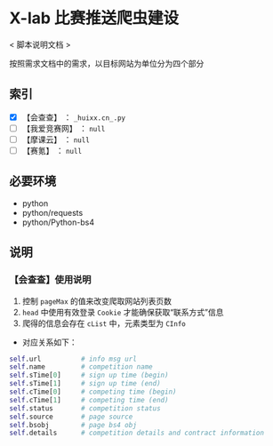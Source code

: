 # X-lab 比赛推送爬虫建设

< 脚本说明文档 >

按照需求文档中的需求，以目标网站为单位分为四个部分

## 索引

- [x] 【会查查】   ：   `_huixx.cn_.py`
- [ ] 【我爱竞赛网】   ：   `null`
- [ ] 【摩课云】   ：   `null`
- [ ] 【赛氪】   ：   `null`

## 必要环境

- python
- python/requests
- python/Python-bs4


## 说明

### 【会查查】使用说明

1. 控制 `pageMax` 的值来改变爬取网站列表页数
2. `head` 中使用有效登录 `Cookie` 才能确保获取“联系方式”信息
3. 爬得的信息会存在 `cList` 中，元素类型为 `CInfo`
  - 对应关系如下：


```python
self.url          # info msg url
self.name         # competition name
self.sTime[0]     # sign up time (begin)
self.sTime[1]     # sign up time (end)
self.cTime[0]     # competing time (begin)
self.cTime[1]     # competing time (end)
self.status       # competition status
self.source       # page source
self.bsobj        # page bs4 obj
self.details      # competition details and contract information
```



